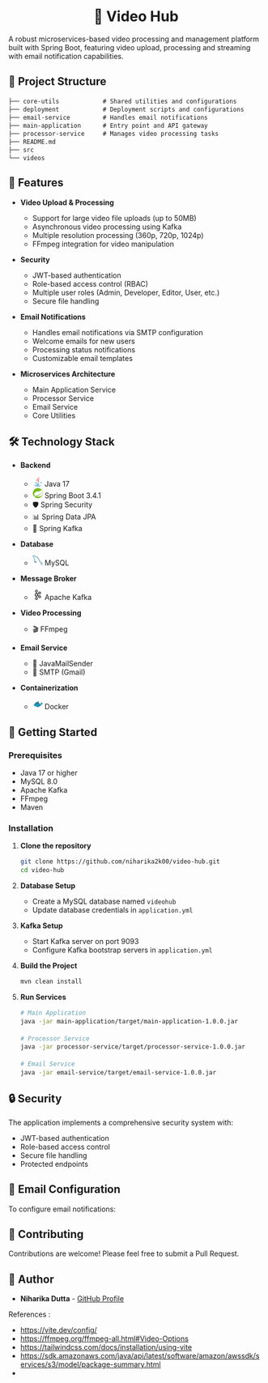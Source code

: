 # <div align="center"> 🎥 Video Hub </div>

A robust microservices-based video processing and management platform built with Spring Boot, featuring video upload, processing and streaming with email notification capabilities.

## 🧱 Project Structure

```
├── core-utils            # Shared utilities and configurations
├── deployment            # Deployment scripts and configurations
├── email-service         # Handles email notifications
├── main-application      # Entry point and API gateway
├── processor-service     # Manages video processing tasks
├── README.md
├── src
└── videos
```

## 🌟 Features

- **Video Upload & Processing**

  - Support for large video file uploads (up to 50MB)
  - Asynchronous video processing using Kafka
  - Multiple resolution processing (360p, 720p, 1024p)
  - FFmpeg integration for video manipulation

- **Security**

  - JWT-based authentication
  - Role-based access control (RBAC)
  - Multiple user roles (Admin, Developer, Editor, User, etc.)
  - Secure file handling

- **Email Notifications**

  - Handles email notifications via SMTP configuration
  - Welcome emails for new users
  - Processing status notifications
  - Customizable email templates

- **Microservices Architecture**
  - Main Application Service
  - Processor Service
  - Email Service
  - Core Utilities

## 🛠️ Technology Stack

- **Backend**

  - <img src="https://raw.githubusercontent.com/devicons/devicon/master/icons/java/java-original.svg" alt="Java" width="20" height="20"/> Java 17
  - <img src="https://raw.githubusercontent.com/devicons/devicon/master/icons/spring/spring-original.svg" alt="Spring" width="20" height="20"/> Spring Boot 3.4.1
  - 🛡️ Spring Security
  - 📊 Spring Data JPA
  - 📨 Spring Kafka

- **Database**

  - <img src="https://raw.githubusercontent.com/devicons/devicon/master/icons/mysql/mysql-original.svg" alt="MySQL" width="20" height="20"/> MySQL

- **Message Broker**

  - <img src="https://raw.githubusercontent.com/devicons/devicon/master/icons/apachekafka/apachekafka-original.svg" alt="Kafka" width="20" height="20"/> Apache Kafka

- **Video Processing**

  - 🎬 FFmpeg

- **Email Service**

  - 📧 JavaMailSender
  - 📨 SMTP (Gmail)

- **Containerization**
  - <img src="https://raw.githubusercontent.com/devicons/devicon/master/icons/docker/docker-original.svg" alt="Docker" width="20" height="20"/> Docker

## 🚀 Getting Started

### Prerequisites

- Java 17 or higher
- MySQL 8.0
- Apache Kafka
- FFmpeg
- Maven

### Installation

1. **Clone the repository**

   ```bash
   git clone https://github.com/niharika2k00/video-hub.git
   cd video-hub
   ```

2. **Database Setup**

   - Create a MySQL database named `videohub`
   - Update database credentials in `application.yml`

3. **Kafka Setup**

   - Start Kafka server on port 9093
   - Configure Kafka bootstrap servers in `application.yml`

4. **Build the Project**

   ```bash
   mvn clean install
   ```

5. **Run Services**

   ```bash
   # Main Application
   java -jar main-application/target/main-application-1.0.0.jar

   # Processor Service
   java -jar processor-service/target/processor-service-1.0.0.jar

   # Email Service
   java -jar email-service/target/email-service-1.0.0.jar
   ```

## 🔒 Security

The application implements a comprehensive security system with:

- JWT-based authentication
- Role-based access control
- Secure file handling
- Protected endpoints

## 📧 Email Configuration

To configure email notifications:

<!-- TODO -->

<!-- 1. Enable 2-Step Verification in your Google Account
2. Generate an App Password
3. Update the email configuration in `EmailSenderConfig.java` -->

## 🤝 Contributing

Contributions are welcome! Please feel free to submit a Pull Request.

## 👥 Author

- **Niharika Dutta** - [GitHub Profile](https://github.com/niharika2k00)

References :

- https://vite.dev/config/
- https://ffmpeg.org/ffmpeg-all.html#Video-Options
- https://tailwindcss.com/docs/installation/using-vite
- https://sdk.amazonaws.com/java/api/latest/software/amazon/awssdk/services/s3/model/package-summary.html
-
